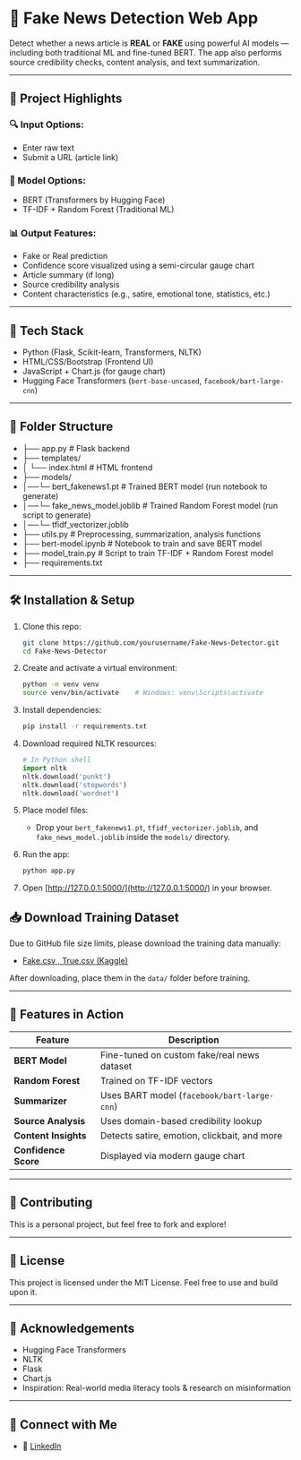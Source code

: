 # 📰 Fake News Detection Web App

Detect whether a news article is **REAL** or **FAKE** using powerful AI models — including both traditional ML and fine-tuned BERT. The app also performs source credibility checks, content analysis, and text summarization.

---

## 🚀 Project Highlights

### 🔍 Input Options:
- Enter raw text
- Submit a URL (article link)

### 🧠 Model Options:
- BERT (Transformers by Hugging Face)
- TF-IDF + Random Forest (Traditional ML)

### 📊 Output Features:
- Fake or Real prediction
- Confidence score visualized using a semi-circular gauge chart
- Article summary (if long)
- Source credibility analysis
- Content characteristics (e.g., satire, emotional tone, statistics, etc.)


---

## 🧰 Tech Stack
- Python (Flask, Scikit-learn, Transformers, NLTK)
- HTML/CSS/Bootstrap (Frontend UI)
- JavaScript + Chart.js (for gauge chart)
- Hugging Face Transformers (`bert-base-uncased`, `facebook/bart-large-cnn`)

---

## 📁 Folder Structure
- ├── app.py # Flask backend
- ├── templates/
- │ └── index.html # HTML frontend
- ├── models/
- │──└─ bert_fakenews1.pt # Trained BERT model (run notebook to generate)
- │──└─ fake_news_model.joblib # Trained Random Forest model (run script to generate)
- │──└─ tfidf_vectorizer.joblib
- ├── utils.py # Preprocessing, summarization, analysis functions
- ├── bert-model.ipynb # Notebook to train and save BERT model
- ├── model_train.py # Script to train TF-IDF + Random Forest model
- ├── requirements.txt

  
---

## 🛠️ Installation & Setup

1. Clone this repo:
    ```bash
    git clone https://github.com/yourusername/Fake-News-Detector.git
    cd Fake-News-Detector
    ```

2. Create and activate a virtual environment:
    ```bash
    python -m venv venv
    source venv/bin/activate    # Windows: venv\Scripts\activate
    ```

3. Install dependencies:
    ```bash
    pip install -r requirements.txt
    ```

4. Download required NLTK resources:
    ```python
    # In Python shell
    import nltk
    nltk.download('punkt')
    nltk.download('stopwords')
    nltk.download('wordnet')
    ```

5. Place model files:
    - Drop your `bert_fakenews1.pt`, `tfidf_vectorizer.joblib`, and `fake_news_model.joblib` inside the `models/` directory.

6. Run the app:
    ```bash
    python app.py
    ```
7. Open [http://127.0.0.1:5000/](http://127.0.0.1:5000/) in your browser.

## 📥 Download Training Dataset

Due to GitHub file size limits, please download the training data manually:

- [Fake.csv , True.csv (Kaggle)](https://www.kaggle.com/datasets/emineyetm/fake-news-detection-datasets)

After downloading, place them in the `data/` folder before training.

---

## 📌 Features in Action

| Feature         | Description                                      |
|-----------------|------------------------------------------------|
| **BERT Model**  | Fine-tuned on custom fake/real news dataset    |
| **Random Forest** | Trained on TF-IDF vectors                      |
| **Summarizer**  | Uses BART model (`facebook/bart-large-cnn`)    |
| **Source Analysis** | Uses domain-based credibility lookup         |
| **Content Insights** | Detects satire, emotion, clickbait, and more |
| **Confidence Score** | Displayed via modern gauge chart              |

---

## 🤝 Contributing

This is a personal project, but feel free to fork and explore!

---

## 📜 License

This project is licensed under the MIT License. Feel free to use and build upon it.

---

## 🙌 Acknowledgements

- Hugging Face Transformers  
- NLTK  
- Flask  
- Chart.js  
- Inspiration: Real-world media literacy tools & research on misinformation

---

## 📣 Connect with Me

- 💼 [LinkedIn](https://www.linkedin.com/in/pratyaksh-agrawal-59b82928a/)  

